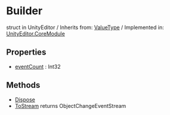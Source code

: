 # Builder
struct in UnityEditor
 / Inherits from: <a href="https://docs.unity3d.com/6000.0/Documentation/ScriptReference/ValueType.html">ValueType</a> / Implemented in: <a href="https://docs.unity3d.com/6000.0/Documentation/ScriptReference/UnityEditor.CoreModule.html">UnityEditor.CoreModule</a>

## Properties
- <a href="https://docs.unity3d.com/6000.0/Documentation/ScriptReference/Builder-eventCount.html">eventCount</a> : Int32

## Methods
- <a href="https://docs.unity3d.com/6000.0/Documentation/ScriptReference/Builder.Dispose.html">Dispose</a>
- <a href="https://docs.unity3d.com/6000.0/Documentation/ScriptReference/Builder.ToStream.html">ToStream</a> returns ObjectChangeEventStream
